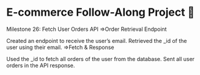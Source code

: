 # **E-commerce Follow-Along Project 🚀**
Milestone 26: Fetch User Orders API 
=>Order Retrieval Endpoint

Created an endpoint to receive the user’s email.
Retrieved the _id of the user using their email.
=>Fetch & Response

Used the _id to fetch all orders of the user from the database.
Sent all user orders in the API response.